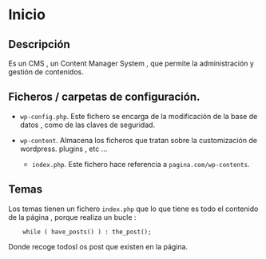 # Inicio
## Descripción

Es un CMS , un Content Manager System , que permite la administración y gestión de contenidos.

## Ficheros / carpetas de configuración.

* `wp-config.php`. Este fichero se encarga de la modificación de la base de datos , como de las claves de seguridad.

* `wp-content`. Almacena los ficheros que tratan sobre la customización de wordpress. plugins , etc ...
    * `index.php`. Este fichero hace referencia a `pagina.com/wp-contents`.
## Temas

Los temas tienen un fichero `index.php` que lo que tiene es todo el contenido de la página , porque realiza un bucle : 

```
	while ( have_posts() ) : the_post();
```

Donde recoge todosl os post que existen en la página.
